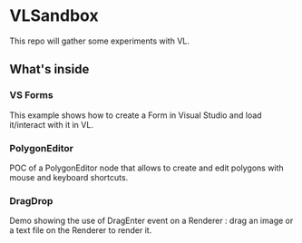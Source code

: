 # VLSandbox

This repo will gather some experiments with VL.

## What's inside

### VS Forms
This example shows how to create a Form in Visual Studio and load it/interact with it in VL.

### PolygonEditor
POC of a PolygonEditor node that allows to create and edit polygons with mouse and keyboard shortcuts.

### DragDrop

Demo showing the use of DragEnter event on a Renderer : drag an image or a text file on the Renderer to render it.
